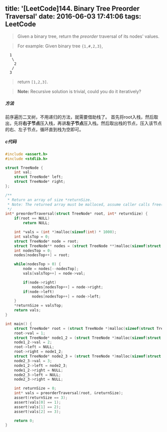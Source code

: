 title: '[LeetCode]144. Binary Tree Preorder Traversal'
date: 2016-06-03 17:41:06
tags: LeetCode
---

> Given a binary tree, return the *preorder* traversal of its nodes' values.

> For example:
> Given binary tree `{1,#,2,3}`,
```
  1 
   \
    2
   / 
  3
```
> return `[1,2,3]`.

> **Note:** Recursive solution is trivial, could you do it iteratively?

##### 方法
前序遍历二叉树，不用递归的方法，就需要借助栈了。
首先将root入栈，然后取出，先将**右子节点**压入栈，再讲**左子节点**压入栈。然后取出栈的节点，压入该节点的右、左子节点，循环直到栈为空即可。

##### c代码
```c
#include <assert.h>
#include <stdlib.h>

struct TreeNode {
    int val;
    struct TreeNode* left;
    struct TreeNode* right;
};

/**
 * Return an array of size *returnSize.
 * Note: The returned array must be malloced, assume caller calls free().
 */
int* preorderTraversal(struct TreeNode* root, int* returnSize) {
    if(root == NULL)
        return NULL;

    int *vals = (int *)malloc(sizeof(int) * 1000);
    int valsTop = 0;
    struct TreeNode* node = root;
    struct TreeNode** nodes = (struct TreeNode **)malloc(sizeof(struct TreeNode *) * 1000);
    int nodesTop = 0;
    nodes[nodesTop++] = root;

    while(nodesTop > 0) {
        node = nodes[--nodesTop];
        vals[valsTop++] = node->val;

        if(node->right)
            nodes[nodesTop++] = node->right;
        if(node->left)
            nodes[nodesTop++] = node->left;
    }
    *returnSize = valsTop;
    return vals;
}

int main() {
    struct TreeNode* root = (struct TreeNode *)malloc(sizeof(struct TreeNode));
    root->val = 1;
    struct TreeNode* node1_2 = (struct TreeNode *)malloc(sizeof(struct TreeNode));
    node1_2->val = 2;
    root->left = NULL;
    root->right = node1_2;
    struct TreeNode* node2_3 = (struct TreeNode *)malloc(sizeof(struct TreeNode));
    node2_3->val = 3;
    node1_2->left = node2_3;
    node1_2->right = NULL;
    node2_3->left = NULL;
    node2_3->right = NULL;

    int returnSize = 0;
    int* vals = preorderTraversal(root, &returnSize);
    assert(returnSize == 3);
    assert(vals[0] == 1);
    assert(vals[1] == 2);
    assert(vals[2] == 3);

    return 0;
}
```